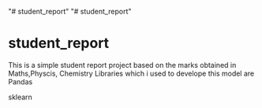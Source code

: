 "# student_report" 
"# student_report" 
# student_report
This is a simple student report project based on the marks obtained in Maths,Physcis, Chemistry
Libraries which i used to develope this model are
  Pandas

  
  sklearn
  
